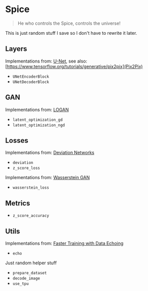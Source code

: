 # Spice

> He who controls the Spice, controls the universe!

This is just random stuff I save so I don't have to rewrite it later.

## Layers

Implementations from: [U-Net](https://arxiv.org/pdf/1505.04597.pdf), see also: [https://www.tensorflow.org/tutorials/generative/pix2pix](Pix2Pix)

* `UNetEncoderBlock`
* `UNetDecoderBlock`

## GAN

Implementations from: [LOGAN](https://arxiv.org/abs/1912.00953)

* `latent_optimization_gd`
* `latent_optimization_ngd`

## Losses

Implementations from: [Deviation Networks](https://arxiv.org/abs/1911.08623)

* `deviation`
* `z_score_loss`

Implementations from: [Wasserstein GAN](https://arxiv.org/abs/1701.07875)

* `wasserstein_loss`

## Metrics

* `z_score_accuracy`

## Utils

Implementations from: [Faster Training with Data Echoing](https://arxiv.org/pdf/1907.05550.pdf)

* `echo`

Just random helper stuff

* `prepare_dataset`
* `decode_image`
* `use_tpu`
